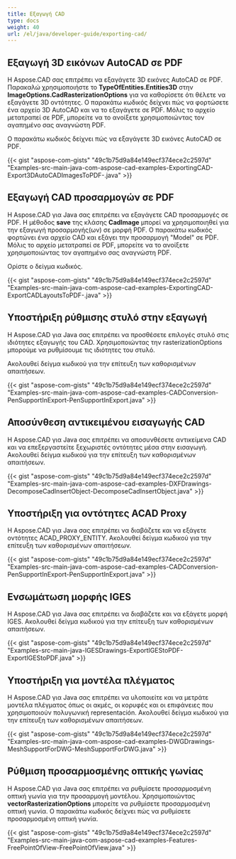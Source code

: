 ```yaml
---
title: Εξαγωγή CAD
type: docs
weight: 40
url: /el/java/developer-guide/exporting-cad/
---
```


## **Εξαγωγή 3D εικόνων AutoCAD σε PDF**
Η Aspose.CAD σας επιτρέπει να εξαγάγετε 3D εικόνες AutoCAD σε PDF. Παρακαλώ χρησιμοποιήστε το **TypeOfEntities.Entities3D** στην **ImageOptions.CadRasterizationOptions** για να καθορίσετε ότι θέλετε να εξαγάγετε 3D οντότητες.
Ο παρακάτω κωδικός δείχνει πώς να φορτώσετε ένα αρχείο 3D AutoCAD και να το εξαγάγετε σε PDF. Μόλις το αρχείο μετατραπεί σε PDF, μπορείτε να το ανοίξετε χρησιμοποιώντας τον αγαπημένο σας αναγνώστη PDF.

Ο παρακάτω κωδικός δείχνει πώς να εξαγάγετε 3D εικόνες AutoCAD σε PDF.

{{< gist "aspose-com-gists" "49c1b75d9a84e149ecf374ece2c2597d" "Examples-src-main-java-com-aspose-cad-examples-ExportingCAD-Export3DAutoCADImagesToPDF-.java" >}}


## **Εξαγωγή CAD προσαρμογών σε PDF**
Η Aspose.CAD για Java σας επιτρέπει να εξαγάγετε CAD προσαρμογές σε PDF. Η μέθοδος **save** της κλάσης **CadImage** μπορεί να χρησιμοποιηθεί για την εξαγωγή προσαρμογής(ων) σε μορφή PDF.
Ο παρακάτω κωδικός φορτώνει ένα αρχείο CAD και εξάγει την προσαρμογή "Model" σε PDF. Μόλις το αρχείο μετατραπεί σε PDF, μπορείτε να το ανοίξετε χρησιμοποιώντας τον αγαπημένο σας αναγνώστη PDF.

Ορίστε ο δείγμα κωδικός.

{{< gist "aspose-com-gists" "49c1b75d9a84e149ecf374ece2c2597d" "Examples-src-main-java-com-aspose-cad-examples-ExportingCAD-ExportCADLayoutsToPDF-.java" >}}
## **Υποστήριξη ρύθμισης στυλό στην εξαγωγή**
Η Aspose.CAD για Java σας επιτρέπει να προσθέσετε επιλογές στυλό στις ιδιότητες εξαγωγής του CAD. Χρησιμοποιώντας την rasterizationOptions μπορούμε να ρυθμίσουμε τις ιδιότητες του στυλό.

Ακολουθεί δείγμα κωδικού για την επίτευξη των καθορισμένων απαιτήσεων.

{{< gist "aspose-com-gists" "49c1b75d9a84e149ecf374ece2c2597d" "Examples-src-main-java-com-aspose-cad-examples-CADConversion-PenSupportInExport-PenSupportInExport.java" >}}
## **Αποσύνθεση αντικειμένου εισαγωγής CAD**
Η Aspose.CAD για Java σας επιτρέπει να αποσυνθέσετε αντικείμενα CAD και να επεξεργαστείτε ξεχωριστές οντότητες μέσα στην εισαγωγή. Ακολουθεί δείγμα κωδικού για την επίτευξη των καθορισμένων απαιτήσεων.

{{< gist "aspose-com-gists" "49c1b75d9a84e149ecf374ece2c2597d" "Examples-src-main-java-com-aspose-cad-examples-DXFDrawings-DecomposeCadInsertObject-DecomposeCadInsertObject.java" >}}
## **Υποστήριξη για οντότητες ACAD Proxy**
Η Aspose.CAD για Java σας επιτρέπει να διαβάζετε και να εξάγετε οντότητες ACAD_PROXY_ENTITY. Ακολουθεί δείγμα κωδικού για την επίτευξη των καθορισμένων απαιτήσεων.

{{< gist "aspose-com-gists" "49c1b75d9a84e149ecf374ece2c2597d" "Examples-src-main-java-com-aspose-cad-examples-CADConversion-PenSupportInExport-PenSupportInExport.java" >}}
## **Ενσωμάτωση μορφής IGES**
Η Aspose.CAD για Java σας επιτρέπει να διαβάζετε και να εξάγετε μορφή IGES. Ακολουθεί δείγμα κωδικού για την επίτευξη των καθορισμένων απαιτήσεων.

{{< gist "aspose-com-gists" "49c1b75d9a84e149ecf374ece2c2597d" "Examples-src-main-java-IGESDrawings-ExportIGEStoPDF-ExportIGEStoPDF.java" >}}
## **Υποστήριξη για μοντέλα πλέγματος**
Η Aspose.CAD για Java σας επιτρέπει να υλοποιείτε και να μετράτε μοντέλα πλέγματος όπως οι ακμές, οι κορυφές και οι επιφάνειες που χρησιμοποιούν πολυγωνική representación. Ακολουθεί δείγμα κωδικού για την επίτευξη των καθορισμένων απαιτήσεων.

{{< gist "aspose-com-gists" "49c1b75d9a84e149ecf374ece2c2597d" "Examples-src-main-java-com-aspose-cad-examples-DWGDrawings-MeshSupportForDWG-MeshSupportForDWG.java" >}}
## **Ρύθμιση προσαρμοσμένης οπτικής γωνίας**
Η Aspose.CAD για Java σας επιτρέπει να ρυθμίσετε προσαρμοσμένη οπτική γωνία για την προσαρμογή μοντέλου. Χρησιμοποιώντας **vectorRasterizationOptions** μπορείτε να ρυθμίσετε προσαρμοσμένη οπτική γωνία. Ο παρακάτω κωδικός δείχνει πώς να ρυθμίσετε προσαρμοσμένη οπτική γωνία.

{{< gist "aspose-com-gists" "49c1b75d9a84e149ecf374ece2c2597d" "Examples-src-main-java-com-aspose-cad-examples-Features-FreePointOfView-FreePointOfView.java" >}}

